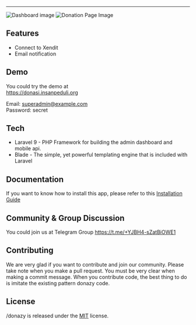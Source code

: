 ---

![Dashboard image](https://github.com/AmdaaRaijen/berbagi/assets/95063290/da114ba4-ef1d-408f-8f21-c831d68cfb78)
![Donation Page Image](https://github.com/AmdaaRaijen/berbagi/assets/95063290/2633495c-2469-43a0-990a-812dbdf81ab1)


## Features

-   Connect to Xendit
-   Email notification

## Demo

You could try the demo at  
https://donasi.insanpeduli.org

Email: superadmin@example.com  
Password: secret

## Tech

-   Laravel 9 - PHP Framework for building the admin dashboard and mobile api.
-   Blade - The simple, yet powerful templating engine that is included with Laravel

## Documentation

If you want to know how to install this app, please refer to this [Installation Guide](./installation.md)

## Community & Group Discussion

You could join us at Telegram Group https://t.me/+YJBH4-sZatBiOWE1

## Contributing

We are very glad if you want to contribute and join our community.
Please take note when you make a pull request. You must be very clear when making a commit message.
When you contribute code, the best thing to do is imitate the existing pattern donazy code.

## License

/donazy is released under the [MIT](./LICENSE) license.
